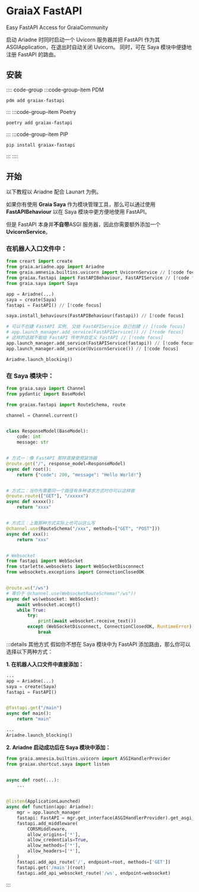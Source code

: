 # GraiaX FastAPI

Easy FastAPI Access for GraiaCommunity

<project-info
    name="graiax-fastapi"
    license="MIT"
    version="v0.2.1"
    author="BlueGlassBlock、Red_lnn"
    repoUser="GraiaCommunity"
    repoName="graiax-fastapi"
/>

启动 Ariadne 时同时启动一个 Uvicorn 服务器并把 FastAPI 作为其
ASGIApplication，在退出时自动关闭 Uvicorn。
同时，可在 Saya 模块中便捷地注册 FastAPI 的路由。

## 安装

:::: code-group
:::code-group-item PDM

```bash
pdm add graiax-fastapi
```

:::
:::code-group-item Poetry

```bash
poetry add graiax-fastapi
```

:::
:::code-group-item PIP

```bash
pip install graiax-fastapi
```

:::
::::

## 开始

以下教程以 Ariadne 配合 Launart 为例。

如果你有使用 **Graia Saya** 作为模块管理工具，那么可以通过使用 **FastAPIBehaviour** 以在 Saya 模块中更方便地使用 FastAPI。

但是 FastAPI 本身并**不自带**ASGI 服务器，因此你需要额外添加一个 **UvicornService**。

### 在机器人入口文件中：

```python
from creart import create
from graia.ariadne.app import Ariadne
from graia.amnesia.builtins.uvicorn import UvicornService // [!code focus]
from graiax.fastapi import FastAPIBehaviour, FastAPIService // [!code focus]
from graia.saya import Saya

app = Ariadne(...)
saya = create(Saya)
fastapi = FastAPI() // [!code focus]

saya.install_behaviours(FastAPIBehaviour(fastapi)) // [!code focus]

# 可以不创建 FastAPI 实例, 交给 FastAPIService 自己创建 // [!code focus]
# app.launch_manager.add_service(FastAPIService()) // [!code focus]
# 这样的话就不能给 FastAPI 传参并自定义 FastAPI // [!code focus]
app.launch_manager.add_service(FastAPIService(fastapi)) // [!code focus]
app.launch_manager.add_service(UvicornService()) // [!code focus]

Ariadne.launch_blocking()
```

### 在 Saya 模块中：

```python
from graia.saya import Channel
from pydantic import BaseModel

from graiax.fastapi import RouteSchema, route

channel = Channel.current()


class ResponseModel(BaseModel):
    code: int
    message: str


# 方式一：像 FastAPI 那样直接使用装饰器
@route.get("/", response_model=ResponseModel)
async def root():
    return {"code": 200, "message": "Hello World!"}


# 方式二：当你先需要同一个路径有多种请求方式时你可以这样做
@route.route(["GET"], "/xxxxx")
async def xxxxx():
    return "xxxx"


# 方式三：上面那种方式实际上也可以这么写
@channel.use(RouteSchema("/xxx", methods=["GET", "POST"]))
async def xxx():
    return "xxx"


# Websocket
from fastapi import WebSocket
from starlette.websockets import WebSocketDisconnect
from websockets.exceptions import ConnectionClosedOK


@route.ws("/ws")
# 等价于 @channel.use(WebsocketRouteSchema("/ws"))
async def ws(websocket: WebSocket):
    await websocket.accept()
    while True:
        try:
            print(await websocket.receive_text())
        except (WebSocketDisconnect, ConnectionClosedOK, RuntimeError):
            break
```

:::details 其他方式
假如你不想在 Saya 模块中为 FastAPI 添加路由，那么你可以选择以下两种方式：

**1. 在机器人入口文件中直接添加：**

```python
...
app = Ariadne(...)
saya = create(Saya)
fastapi = FastAPI()


@fastapi.get("/main")
async def main():
    return "main"

...
Ariadne.launch_blocking()
```

**2. Ariadne 启动成功后在 Saya 模块中添加：**

```python
from graia.amnesia.builtins.uvicorn import ASGIHandlerProvider
from graiax.shortcut.saya import listen


async def root(...):
    ...


@listen(ApplicationLaunched)
async def function(app: Ariadne):
    mgr = app.launch_manager
    fastapi: FastAPI = mgr.get_interface(ASGIHandlerProvider).get_asgi_handler()  # type: ignore
    fastapi.add_middleware(
        CORSMiddleware,
        allow_origins=['*'],
        allow_credentials=True,
        allow_methods=['*'],
        allow_headers=['*'],
    )
    fastapi.add_api_route('/', endpoint=root, methods=['GET'])
    fastapi.get('/main')(root)
    fastapi.add_api_websocket_route('/ws', endpoint=websocket)
```

:::
